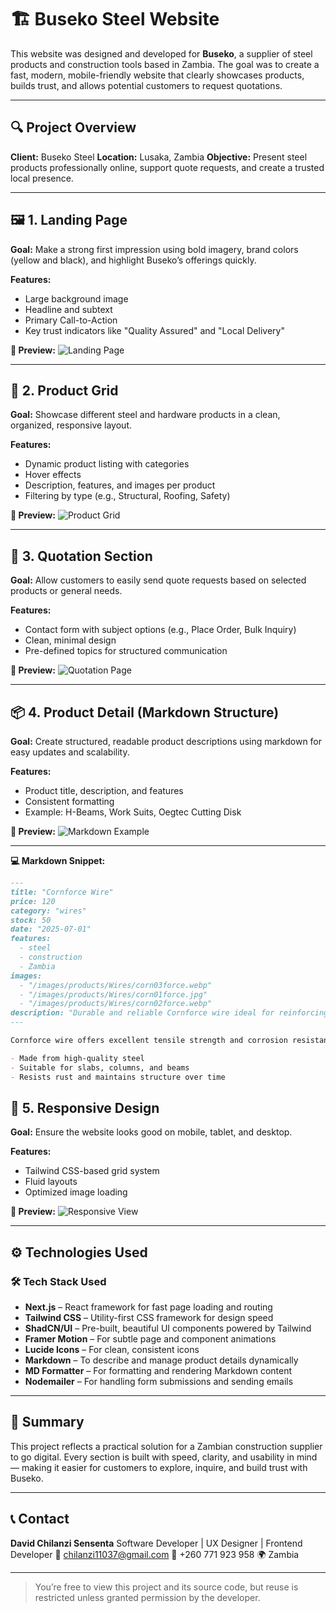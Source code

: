 # 🏗️ Buseko Steel Website

This website was designed and developed for **Buseko**, a supplier of steel products and construction tools based in Zambia. The goal was to create a fast, modern, mobile-friendly website that clearly showcases products, builds trust, and allows potential customers to request quotations.

---

## 🔍 Project Overview

**Client:** Buseko Steel
**Location:** Lusaka, Zambia
**Objective:** Present steel products professionally online, support quote requests, and create a trusted local presence.

---

## 🖼️ 1. Landing Page

**Goal:**
Make a strong first impression using bold imagery, brand colors (yellow and black), and highlight Buseko’s offerings quickly.

**Features:**
- Large background image
- Headline and subtext
- Primary Call-to-Action
- Key trust indicators like "Quality Assured" and "Local Delivery"

**📸 Preview:**
![Landing Page](./public/images/screenshots/screenshot01.png)

---

## 🧰 2. Product Grid

**Goal:**
Showcase different steel and hardware products in a clean, organized, responsive layout.

**Features:**
- Dynamic product listing with categories
- Hover effects
- Description, features, and images per product
- Filtering by type (e.g., Structural, Roofing, Safety)

**📸 Preview:**
![Product Grid](./public/images/screenshots/screenshot02.png)

---

## 📝 3. Quotation Section

**Goal:**
Allow customers to easily send quote requests based on selected products or general needs.

**Features:**
- Contact form with subject options (e.g., Place Order, Bulk Inquiry)
- Clean, minimal design
- Pre-defined topics for structured communication

**📸 Preview:**
![Quotation Page](./public/images/screenshots/screenshot03.png)

---

## 📦 4. Product Detail (Markdown Structure)

**Goal:**
Create structured, readable product descriptions using markdown for easy updates and scalability.

**Features:**
- Product title, description, and features
- Consistent formatting
- Example: H-Beams, Work Suits, Oegtec Cutting Disk

**📸 Preview:**
![Markdown Example](./public/images/screenshots/screenshot04.png)

---

**💻 Markdown Snippet:**

```markdown
---
title: "Cornforce Wire"
price: 120
category: "wires"
stock: 50
date: "2025-07-01"
features:
  - steel
  - construction
  - Zambia
images:
  - "/images/products/Wires/corn03force.webp"
  - "/images/products/Wires/corn01force.jpg"
  - "/images/products/Wires/corn02force.webp"
description: "Durable and reliable Cornforce wire ideal for reinforcing concrete structures in construction projects."
---

Cornforce wire offers excellent tensile strength and corrosion resistance, making it ideal for use in Zambia’s demanding construction environments.

- Made from high-quality steel
- Suitable for slabs, columns, and beams
- Resists rust and maintains structure over time
```
## 📲 5. Responsive Design

**Goal:**
Ensure the website looks good on mobile, tablet, and desktop.

**Features:**
- Tailwind CSS-based grid system
- Fluid layouts
- Optimized image loading

**📸 Preview:**
![Responsive View](./public/images/screenshots/screenshot05.png)

---


## ⚙️ Technologies Used

### 🛠 Tech Stack Used

- **Next.js** – React framework for fast page loading and routing
- **Tailwind CSS** – Utility-first CSS framework for design speed
- **ShadCN/UI** – Pre-built, beautiful UI components powered by Tailwind
- **Framer Motion** – For subtle page and component animations
- **Lucide Icons** – For clean, consistent icons
- **Markdown** – To describe and manage product details dynamically
- **MD Formatter** – For formatting and rendering Markdown content
- **Nodemailer** – For handling form submissions and sending emails


---

## 🚀 Summary

This project reflects a practical solution for a Zambian construction supplier to go digital. Every section is built with speed, clarity, and usability in mind — making it easier for customers to explore, inquire, and build trust with Buseko.

---

## 📞 Contact

**David Chilanzi Sensenta**
Software Developer | UX Designer | Frontend Developer
📧 chilanzi11037@gmail.com
📱 +260 771 923 958
🌍 Zambia

---

> You’re free to view this project and its source code, but reuse is restricted unless granted permission by the developer.
